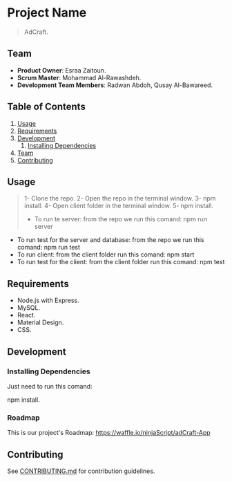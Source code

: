 # Project Name

> AdCraft.

## Team

  - __Product Owner__: Esraa Zaitoun.
  - __Scrum Master__: Mohammad Al-Rawashdeh.
  - __Development Team Members__: Radwan Abdoh, Qusay Al-Bawareed.

## Table of Contents

1. [Usage](#Usage)
1. [Requirements](#requirements)
1. [Development](#development)
    1. [Installing Dependencies](#installing-dependencies)
1. [Team](#team)
1. [Contributing](#contributing)

## Usage
> 1- Clone the repo.
> 2- Open the repo in the terminal window.
> 3- npm install.
> 4- Open client folder in the terminal window.
> 5- npm install.
> * To run te server:
    from the repo we run this comand: npm run server
  * To run test for the server and database:
    from the repo we run this comand: npm run test
  * To run client:
    from the client folder run this comand: npm start
  * To run test for the client:
    from the client folder run this comand: npm test

## Requirements

- Node.js with Express.
- MySQL.
- React.
- Material Design.
- CSS.

## Development

### Installing Dependencies
Just need to run this comand:

npm install.

### Roadmap

This is our project's Roadmap: https://waffle.io/ninjaScript/adCraft-App


## Contributing

See [CONTRIBUTING.md](CONTRIBUTING.md) for contribution guidelines.
